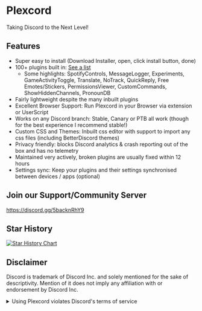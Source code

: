 # Plexcord

Taking Discord to the Next Level!

## Features

-   Super easy to install (Download Installer, open, click install button, done)
-   100+ plugins built in: [See a list](https://plexcord.club/plugins)
    -   Some highlights: SpotifyControls, MessageLogger, Experiments, GameActivityToggle, Translate, NoTrack, QuickReply, Free Emotes/Stickers, PermissionsViewer, CustomCommands, ShowHiddenChannels, PronounDB
-   Fairly lightweight despite the many inbuilt plugins
-   Excellent Browser Support: Run Plexcord in your Browser via extension or UserScript
-   Works on any Discord branch: Stable, Canary or PTB all work (though for the best experience I recommend stable!)
-   Custom CSS and Themes: Inbuilt css editor with support to import any css files (including BetterDiscord themes)
-   Privacy friendly: blocks Discord analytics & crash reporting out of the box and has no telemetry
-   Maintained very actively, broken plugins are usually fixed within 12 hours
-   Settings sync: Keep your plugins and their settings synchronised between devices / apps (optional)

## Join our Support/Community Server

https://discord.gg/5backnRhY9

## Star History

<a href="https://star-history.com/#MutanPlex/Plexcord&Timeline">
  <picture>
    <source media="(prefers-color-scheme: dark)" srcset="https://api.star-history.com/svg?repos=MutanPlex/Plexcord&type=Timeline&theme=dark" />
    <source media="(prefers-color-scheme: light)" srcset="https://api.star-history.com/svg?repos=MutanPlex/Plexcord&type=Timeline" />
    <img alt="Star History Chart" src="https://api.star-history.com/svg?repos=MutanPlex/Plexcord&type=Timeline" />
  </picture>
</a>

## Disclaimer

Discord is trademark of Discord Inc. and solely mentioned for the sake of descriptivity.
Mention of it does not imply any affiliation with or endorsement by Discord Inc.

<details>
<summary>Using Plexcord violates Discord's terms of service</summary>

Client modifications are against Discord’s Terms of Service.

However, Discord is pretty indifferent about them and there are no known cases of users getting banned for using client mods! So you should generally be fine as long as you don’t use any plugins that implement abusive behaviour. But no worries, all inbuilt plugins are safe to use!

Regardless, if your account is very important to you and it getting disabled would be a disaster for you, you should probably not use any client mods (not exclusive to Plexcord), just to be safe

Additionally, make sure not to post screenshots with Plexcord in a server where you might get banned for it

</details>
